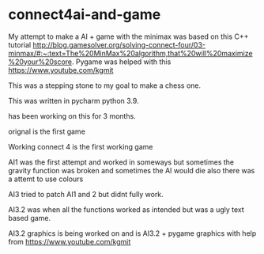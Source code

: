 # connect4ai-and-game

My attempt to make a AI + game with the minimax was based on this C++ tutorial http://blog.gamesolver.org/solving-connect-four/03-minmax/#:~:text=The%20MinMax%20algorithm,that%20will%20maximize%20your%20score.
Pygame was helped with this https://www.youtube.com/kgmit


This was a stepping stone to my goal to make a chess one.

This was written in pycharm python 3.9.

has been working on this for 3 months.

orignal is the first game 

Working connect 4 is the first working game

AI1 was the first attempt and worked in someways but sometimes the gravity function was broken and sometimes the AI would die also there was a attemt to use colours

AI3 tried to patch AI1 and 2 but didnt fully work.

AI3.2 was when all the functions worked as intended but was a ugly text based game.

AI3.2 graphics is being worked on and is AI3.2 + pygame graphics with help from https://www.youtube.com/kgmit
